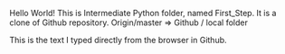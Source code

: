 Hello World!
This is Intermediate Python folder, named First_Step.
It is a clone of Github repository.
Origin/master => Github / local folder

This is the text I typed directly from the browser in Github.
